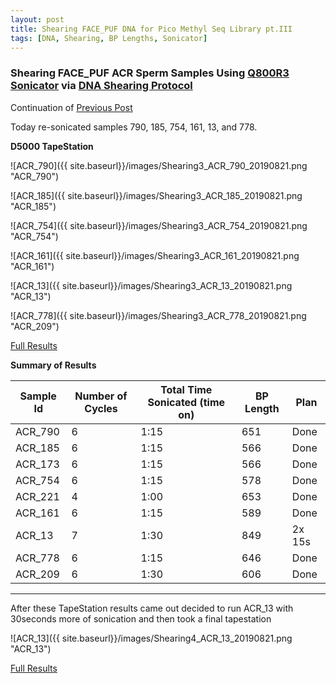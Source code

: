 ```yaml
---
layout: post
title: Shearing FACE_PUF DNA for Pico Methyl Seq Library pt.III
tags: [DNA, Shearing, BP Lengths, Sonicator]
---
```


### Shearing FACE_PUF ACR Sperm Samples Using [Q800R3 Sonicator](https://www.sonicator.com/collections/sonicators/products/q800r-sonicator) via [DNA Shearing Protocol](https://meschedl.github.io/MESPutnam_Open_Lab_Notebook/Sonication-Test/)

Continuation of [Previous Post](https://github.com/dconetta/DAC_Putnam_Lab_Notebook/blob/master/_posts/2019-08-20-DNA-Shearing_pt.II-FACE_PUF.md)

Today re-sonicated samples 790, 185, 754, 161, 13, and 778. 

**D5000 TapeStation**

![ACR_790]({{ site.baseurl}}/images/Shearing3_ACR_790_20190821.png "ACR_790")

![ACR_185]({{ site.baseurl}}/images/Shearing3_ACR_185_20190821.png "ACR_185")

![ACR_754]({{ site.baseurl}}/images/Shearing3_ACR_754_20190821.png "ACR_754")

![ACR_161]({{ site.baseurl}}/images/Shearing3_ACR_161_20190821.png "ACR_161")

![ACR_13]({{ site.baseurl}}/images/Shearing3_ACR_13_20190821.png "ACR_13")

![ACR_778]({{ site.baseurl}}/images/Shearing3_ACR_778_20190821.png "ACR_209")


[Full Results](https://github.com/dconetta/DAC_Putnam_Lab_Notebook/blob/master/tapestation.pdfs/2019-08-21%20-%20DNA%20Shearing%20pt%20III.pdf)

**Summary of Results**

|Sample Id|Number of Cycles|Total Time Sonicated (time on)|BP Length|Plan|
|----|-----|-----|-----|-----|
|ACR_790|6|1:15|651|Done|
|ACR_185|6|1:15|566|Done|
|ACR_173|6|1:15|566|Done|
|ACR_754|6|1:15|578|Done|
|ACR_221|4|1:00|653|Done|
|ACR_161|6|1:15|589|Done|
|ACR_13|7|1:30|849|2x 15s|
|ACR_778|6|1:15|646|Done|
|ACR_209|6|1:30|606|Done|

__________________________________________________________________

After these TapeStation results came out decided to run ACR_13 with 30seconds more of sonication and then took a final tapestation

![ACR_13]({{ site.baseurl}}/images/Shearing4_ACR_13_20190821.png "ACR_13")

[Full Results](https://github.com/dconetta/DAC_Putnam_Lab_Notebook/blob/master/tapestation.pdfs/2019-08-22%20-%20DNA%20Shearing%20pt%20IV.pdf)
